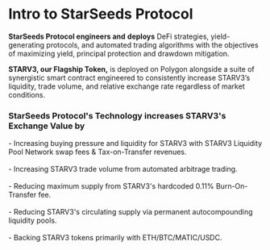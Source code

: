 # Intro to StarSeeds Protocol

**StarSeeds Protocol engineers and** **deploys** DeFi strategies, yield-generating protocols, and automated trading algorithms with the objectives of maximizing yield, principal protection and drawdown mitigation.

**STARV3, our Flagship Token,** is deployed on Polygon alongside a suite of synergistic smart contract engineered to consistently increase STARV3’s liquidity, trade volume, and relative exchange rate regardless of market conditions.&#x20;

### StarSeeds Protocol's Technology increases STARV3's Exchange Value by

\- Increasing buying pressure and liquidity for STARV3 with STARV3 Liquidity Pool Network swap fees & Tax-on-Transfer revenues. \
\
\- Increasing STARV3 trade volume from automated arbitrage trading. \
\
\- Reducing maximum supply from STARV3's hardcoded 0.11% Burn-On-Transfer fee.\
\
\- Reducing STARV3's circulating supply via permanent autocompounding liquidity pools.\
\
\- Backing STARV3 tokens primarily with ETH/BTC/MATIC/USDC.&#x20;
